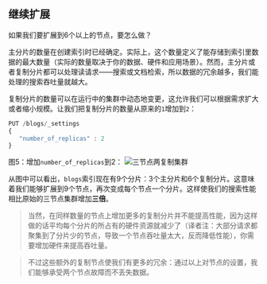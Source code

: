 ## 继续扩展
如果我们要扩展到6个以上的节点，要怎么做？

主分片的数量在创建索引时已经确定。实际上，这个数量定义了能存储到索引里数据的最大数量（实际的数量取决于你的数据、硬件和应用场景）。然而，主分片或者复制分片都可以处理读请求——搜索或文档检索，所以数据的冗余越多，我们能处理的搜索吞吐量就越大。

复制分片的数量可以在运行中的集群中动态地变更，这允许我们可以根据需求扩大或者缩小规模。让我们把复制分片的数量从原来的`1`增加到`2`：

```Javascript
PUT /blogs/_settings
{
   "number_of_replicas" : 2
}
```

图5：增加`number_of_replicas`到2：
![三节点两复制集群](https://raw.githubusercontent.com/looly/elasticsearch-definitive-guide-cn/master/images/elas_0205.png)

从图中可以看出，`blogs`索引现在有9个分片：3个主分片和6个复制分片。这意味着我们能够扩展到9个节点，再次变成每个节点一个分片。这样使我们的搜索性能相比原始的三节点集群增加**三倍**。

> 当然，在同样数量的节点上增加更多的复制分片并不能提高性能，因为这样做的话平均每个分片的所占有的硬件资源就减少了（译者注：大部分请求都聚集到了分片少的节点，导致一个节点吞吐量太大，反而降低性能），你需要增加硬件来提高吞吐量。

> 不过这些额外的复制节点使我们有更多的冗余：通过以上对节点的设置，我们能够承受两个节点故障而不丢失数据。
